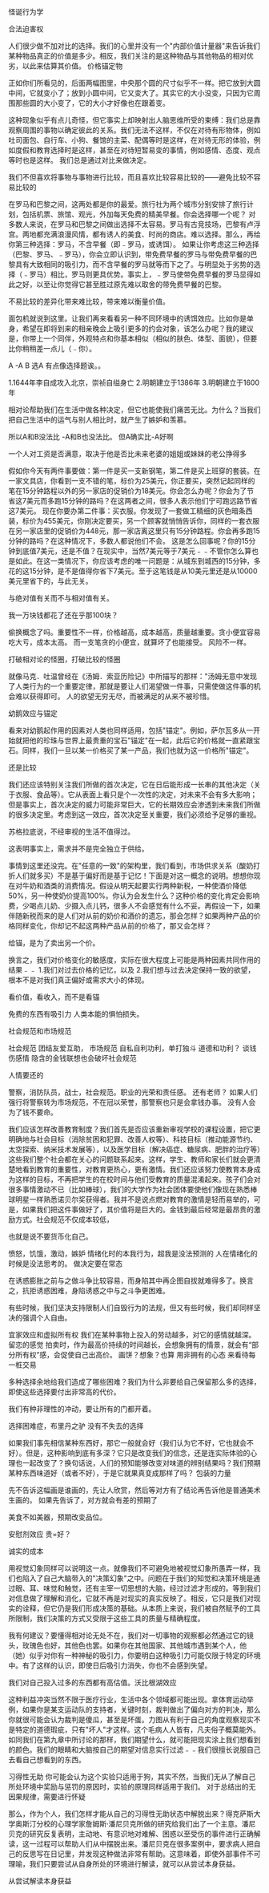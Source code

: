 怪诞行为学

合法迫害权

人们很少做不加对比的选择。我们的心里并没有一个"内部价值计量器"来告诉我们某种物品真正的价值是多少。相反，我们关注的是这种物品与其他物品的相对优劣，以此来估算其价值。
价格锚定物

正如你们所看见的，后面两幅图里，中央那个圆的尺寸似乎不一样。把它放到大圆中间，它就变小了；放到小圆中间，它又变大了。其实它的大小没变，只因为它周围那些圆的大小变了，它的大小才好像也在跟着变。

这种现象似乎有点儿奇怪，但它事实上却映射出人脑思维所受的束缚：我们总是靠观察周围的事物以确定彼此的关系。我们无法不这样，不仅在对待有形物体，例如吐司面包、自行车、小狗、餐馆的主菜、配偶等时是这样，在对待无形的体验，例如度假和教育选择时是这样，甚至在对待短暂易变的事情，例如感情、态度、观点等时也是这样。
我们总是通过对比来做决定。

我们不但喜欢将事物与事物进行比较，而且喜欢比较容易比较的——避免比较不容易比较的


在罗马和巴黎之间，这两处都是你的最爱。旅行社为两个城市分别安排了旅行计划，包括机票、旅馆、观光，外加每天免费的精美早餐。你会选择哪一个呢？
对多数人来说，在罗马和巴黎之间做出选择不太容易。罗马有古竞技场，巴黎有卢浮宫。两地都充满浪漫风情，都有诱人的美食、时尚的商店。难以选择。那么，再给你第三种选择：罗马，不含早餐（即﹣罗马，或诱饵）。
如果让你考虑这三种选择（巴黎、罗马、﹣罗马），你会立即认识到，带免费早餐的罗马与带免费早餐的巴黎具有大致相同的吸引力，而不含早餐的罗马就等而下之了。与明显处于劣势的选择（﹣罗马）相比，罗马则更具优势。事实上，﹣罗马使带免费早餐的罗马显得如此之好，以至让你觉得它甚至胜过原先难以取舍的带免费早餐的巴黎。

不易比较的差异化带来难比较，带来难以衡量价值。

面包机就说到这里。让我们再来看看另一种不同环境中的诱饵效应。比如你是单身，希望在即将到来的相亲晚会上吸引更多的约会对象，该怎么办呢？我的建议是，你带上一个同伴，外观特点和你基本相似（相似的肤色、体型、面貌），但要比你稍稍差一点儿（﹣你）。

A  -A  B
选A
有点像选择题诶。。

1.1644年李自成攻入北京，崇祯自缢身亡
2.明朝建立于1386年
3.明朝建立于1600年


相对论帮助我们在生活中做各种决定，但它也能使我们痛苦无比。为什么？当我们把自己生活中的运气与别人相比时，就产生了嫉妒和羡慕。

所以A和B没法比
-A和B也没法比。
但A确实比-A好啊


一个人对工资是否满意，取决于他是否比未来老婆的姐姐或妹妹的老公挣得多


假如你今天有两件事要做：第一件是买一支新钢笔，第二件是买上班穿的套装。在一家文具店，你看到一支不错的笔，标价为25美元，你正要买，突然记起同样的笔在15分钟路程以外的另一家店的促销价为18美元。你会怎么办呢？你会为了节省这7美元而多跑15分钟的路吗？在这两者之间，很多人表示他们宁可跑远路节省这7美元。
现在你要办第二件事：买衣服。你发现了一套做工精细的灰色暗条西装，标价为455美元，你刚决定要买，另一个顾客就悄悄告诉你，同样的一套衣服在另一家店里的促销价为448元，那一家店离这里只有15分钟路程。你会再多跑15分钟的路吗？在这种情况下，多数人都说他们不会。
这是怎么回事呢？你的15分钟到底值7美元，还是不值？在现实中，当然7美元等于7美元﹣﹣不管你怎么算也是如此。在这一类情况下，你应该考虑的唯一问题是：从城东到城西的15分钟，多花的这15分钟，是不是值得你省下7美元。至于这笔钱是从10美元里还是从10000美元里省下的，与此无关。

与绝对值有关而不与相对值有关。

我一万块钱都花了还在乎那100块？

偷换概念了吗。重要性不一样，价格越高，成本越高，质量越重要。贪小便宜容易吃大亏，成本太高。
而一支笔贪的小便宜，就算坏了也能接受。
风险不一样。

打破相对论的怪圈，打破比较的怪圈

就像马克．吐温曾经在《汤姆．索亚历险记》中所描写的那样："汤姆无意中发现了人类行为的一个重要定律，那就是要让人们渴望做一件事，只需使做这件事的机会难以获得即可。
人的欲望无穷无尽，而被满足的从来不被珍惜。

幼鹅效应与锚定

看来对幼鹅起作用的因素对人类也同样适用，包括"锚定"。例如，萨尔瓦多从一开始就把他的珍珠与世界上最贵重的宝石"锚定"在一起，此后它的价格就一直紧跟宝石。同样，我们一旦以某一价格买了某一产品，我们也就为这一价格所"锚定"。

还是比较


我们还应该特别关注我们所做的首次决定，它在日后能形成一长串的其他决定（关于衣服、食品等）。它从表面上看只是个一次性的决定，对未来不会有多大影响；但是事实上，首次决定的威力可能非常巨大，它的长期效应会渗透到未来我们所做的很多决定里。考虑到这一效应，首次决定至关重要，我们必须给予足够的重视。

苏格拉底说，不经审视的生活不值得过。

这表明事实上，需求并不是完全独立于供给。

事情到这里还没完。在"任意的一致"的架构里，我们看到，市场供求关系（酸奶打折人们就多买）不是基于偏好而是基于记忆！下面是对这一概念的说明。想想你现在对牛奶和酒类的消费情况。假设从明天起要实行两种新税，一种使酒价降低50%，另一种使奶价提高100%。你认为会发生什么？这种价格的变化肯定会影响费，少喝点儿奶、少摄入点儿钙，很多人不会感觉有什么不妥。再假设一下，如果伴随新税而来的是人们对从前的奶价和酒价的遗忘，那会怎样？如果两种产品的价格同样变化，你却记不起这两种产品从前的价格了，那又会怎样？

给锚，是为了卖出另一个价。

换言之，我们对价格变化的敏感度，实际在很大程度上可能是两种因素共同作用的结果﹣﹣
1.我们对过去价格的记忆，以及
2.我们想与过去决定保持一致的欲望，根本不是对我们真正偏好或需求大小的体现。


看价值，看收入，而不是看锚


免费的东西有吸引力
人类本能的惧怕损失。


社会规范和市场规范

社会规范 团结友爱互助，
市场规范 自私自利功利，单打独斗
道德和功利？
谈钱伤感情
隐含的金钱联想也会破坏社会规范

人情要还的

警察，消防队员，战士，社会规范。职业的光荣和责任感。
还有老师？
如果人们强行将警察转为市场规范，不在冠以荣誉，那警察也只是会拿钱办事。
没有人会为了钱不要命。



我们应该怎样改善教育制度？我们首先是否应该重新审视学校的课程设置，把它更明确地与社会目标（消除贫困和犯罪、改善人权等）、科技目标（推动能源节约、太空探索、纳米技术发展等），以及医学目标（解决癌症、糖尿病、肥胖的治疗等）这些我们整个社会都在关心的问题联系起来。这样，学生、教师和家长们就会更清楚地看到教育的重要性，对教育更热心，更有激情。我们还应该努力使教育本身成为这样的目标，不再把学生的在校时间与他们受教育的质量混淆起来。孩子们会对很多事情激动不已（比如棒球），我们的大学作为社会团体要使他们像现在熟悉棒球明星一样熟悉诺贝尔奖获得者。我并不是说点燃对教育的激情是轻而易举的，可是，如果我们把这件事做好了，其价值将是巨大的。金钱到最后经常是最昂贵的激励方式。社会规范不仅成本较低，

也就是说不要货币化自己。

愤怒，饥饿，激动，嫉妒  情绪化时的本我行为，超我是没法预测的
人在情绪化的时候是没法思考的。
做决定要在常态


在诱惑膨胀之前与之做斗争比较容易，而身陷其中再企图自拔就难得多了。换言之，抗拒诱惑困难，身陷诱惑之中与之斗争更困难。

有些时候，我们坚决支持限制人们自毁行为的法规，但又有些时候，我们却同样坚决的强调个人自由。

宜家效应和虚拟所有权
我们在某种事物上投入的劳动越多，对它的感情就越深。留恋的感觉
拍卖时，作为最高价持续的时间越长，会想象拥有的情景，就会有“部分所有权”感，会促使自己出高价。
画饼？想象？也算
用非拥有的心态 来看待每一桩交易

多种选择余地给我们造成了哪些困难？我们为什么非要给自己保留那么多的选择，即使这些选择要付出非常高的代价。

我们有种非理性的冲动，要让所有的门都开着。

选择困难症，布里丹之驴
没有不失去的选择

如果我们事先相信某种东西好，那它一般就会好（我们认为它不好，它也就会不好）。但是，这种影响到底有多深？它只是改变我们的信念，还是连实际体验的心理也一起改变了？换句话说，人们的预知能够改变对味道的辨别结果吗？我们预期某种东西味道好（或者不好），于是它就果真变成那样了吗？
包装的力量

先不告诉这幅画是谁画的，先让人欣赏，然后等对方有了结论再告诉他是普通美术生画的。
如果先告诉了，对方就会有差的预期了

美食不如美器，预期改变品位。


安慰剂效应  贵=好？

诚实的成本

用视觉幻象同样可以说明这一点。就像我们不可避免地被视觉幻象所愚弄一样，我们也陷入了自己大脑带入的"决策幻象"之中。问题在于我们的知觉和决策环境是通过眼、耳、味觉和触觉，还有主宰一切思想的大脑，经过过滤才形成的。等到我们对信息做了理解和消化，它就不再是对现实的真实反映了。相反，它只是我们对现实的诠释，但它仍是我们形成决策的基础。从本质上来说，我们被自然赋予的工具所限制，我们决策的方式又受限于这些工具的质量与精确程度。

我有何建议？要懂得相对论无处不在，我们对一切事物的观察都必然通过它的镜头，玫瑰色也好，其他色也罢。如果你在其他国家、其他城市遇到某个人，他（她）似乎对你有一种神秘的吸引力，你要明白这种吸引力可能仅限于特定的环境中。有了这样的认识，即使日后吸引力消失，你也不会感到失望。

我们对自己投入过多的东西都有高估值。沃比根湖效应

这种利益冲突当然不限于医疗行业，生活中各个领域都可能出现。拿体育运动举例，如果你是某支运动队的支持者，关键时刻，裁判做出了偏向对方的判决，那么你就很可能会认为裁判是傻瓜，甚至是坏蛋。力图从有利于自己的角度观察现实不是特定的道德瑕疵，只有"坏人"才这样。这个毛病人人皆有，凡夫俗子概莫能外。如同我们在第九章中所讨论的那样，我们期望什么，就可能把现实涂上我们想看到的颜色。我们的眼睛和大脑按自己的期望对信息实行过滤﹣﹣我们很擅长说服自己去看自己想看到的东西。

习得性无助
你可能会认为这个实验只适用于狗，其实不然，当我们无从了解自己所处环境中奖励与惩罚的原因时，实验的原理同样适用于我们。
对于总结出的无因果规律，需要进行怀疑


那么，作为个人，我们怎样才能从自己的习得性无助状态中解脱出来？得克萨斯大学奥斯汀分校的心理学家詹姆斯·潘尼贝克所做的研究给我们出了一个主意。潘尼贝克的研究反复表明，主动地、有意识地对难解、困惑以至受伤的事件进行正确解读，这一过程可以帮助人们从中摆脱出来。潘尼贝克在很多案例中，要求病人把自己的反思写在日记里，并发现这种做法非常有帮助。这意味着，即使外部事件不可理喻，我们只要尝试从自身所处的环境进行解读，就可以从尝试本身获益。

从尝试解读本身获益



